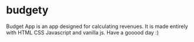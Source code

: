 # budgety
Budget App is an app designed for calculating revenues. It is made entirely with HTML CSS Javascript and vanilla js.
Have a gooood day :)
